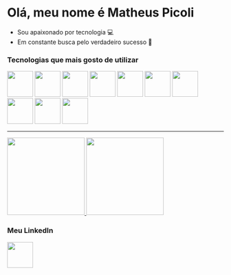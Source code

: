 # Olá, meu nome é Matheus Picoli

- Sou apaixonado por tecnologia 💻
- Em constante busca pelo verdadeiro sucesso 🚀

### Tecnologias que mais gosto de utilizar

<div>
  <img src="https://cdn.jsdelivr.net/gh/devicons/devicon/icons/git/git-original.svg" width="60"/>
  <img src="https://cdn.jsdelivr.net/gh/devicons/devicon/icons/html5/html5-original.svg" width="60"/>
  <img src="https://cdn.jsdelivr.net/gh/devicons/devicon/icons/css3/css3-original.svg" width="60"/>
  <img src="https://cdn.jsdelivr.net/gh/devicons/devicon/icons/sass/sass-original.svg" width="60"/>
  <img src="https://cdn.jsdelivr.net/gh/devicons/devicon/icons/javascript/javascript-original.svg" width="60"/>
  <img src="https://cdn.jsdelivr.net/gh/devicons/devicon/icons/typescript/typescript-original.svg" width="60"/>
  <img src="https://cdn.jsdelivr.net/gh/devicons/devicon/icons/nodejs/nodejs-original.svg" width="60"/>
  <img src="https://cdn.jsdelivr.net/gh/devicons/devicon/icons/react/react-original.svg" width="60"/>
  <img src="https://cdn.jsdelivr.net/gh/devicons/devicon/icons/nextjs/nextjs-original.svg" width="60"/>
  <img src="https://cdn.jsdelivr.net/gh/devicons/devicon/icons/mysql/mysql-original.svg" width="60"/>
</div>

<hr/>

<div>
  <a href="https://github.com/matheuszpicoli">
    <img height="180em" src="https://github-readme-stats.vercel.app/api/top-langs/?username=matheuszpicoli&layout=compact&langs_count=7&theme=react"/>
    <img height="180em" src="https://github-readme-stats.vercel.app/api?username=matheuszpicoli&show_icons=true&theme=react&include_all_commits=true&count_private=true"/>
  </a>
</div>

### Meu LinkedIn

<div>
	<a href="https://www.linkedin.com/in/matheus-zpicoli/">
		<img src="https://cdn.jsdelivr.net/gh/devicons/devicon/icons/linkedin/linkedin-original.svg" width="60"/>		
	</a>
</div>
